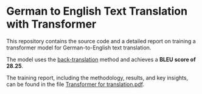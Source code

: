 # German to English Text Translation with Transformer

This repository contains the source code and a detailed report on training a transformer model for German-to-English text translation.

The model uses the [back-translation](https://arxiv.org/abs/1907.06616) method and achieves a **BLEU score of 28.25**.

The training report, including the methodology, results, and key insights, can be found in the file [Transformer for translation.pdf](https://github.com/AlesyaIvanova/translation-transformer/blob/main/Transformer%20for%20translation.pdf).
